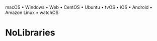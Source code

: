 

macOS • Windows • Web • CentOS • Ubuntu • tvOS • iOS • Android • Amazon Linux • watchOS

# NoLibraries
